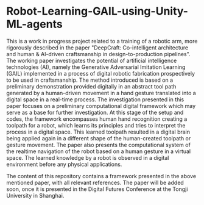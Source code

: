 # Robot-Learning-GAIL-using-Unity-ML-agents
This is a work in progress project related to a training of a robotic arm, more rigorously described in the paper "DeepCraft: Co-intelligent architecture and human & AI-driven craftsmanship in design-to-production pipelines". The working paper investigates the potential of artificial intelligence technologies (AI), namely the Generative Adversarial Imitation Learning (GAIL) implemented in a process of digital robotic fabrication prospectively to be used in craftsmanship.  The method introduced is based on a preliminary demonstration provided digitally in an abstract tool path generated by a human-driven movement in a hand gesture translated into a digital space in a real-time process. The investigation presented in this paper focuses on a preliminary computational digital framework which may serve as a base for further investigation. At this stage of the setup and codes, the framework encompasses human hand recognition creating a toolpath for a robot, which learns its principles and tries to interpret the process in a digital space. This learned toolpath resulted in a digital brain being applied again in a different shape of the human-created toolpath or gesture movement. The paper also presents the computational system of the realtime navigation of the robot based on a human gesture in a virtual space. The learned knowledge by a robot is observed in a digital environment before any physical applications.

The content of this repository contains a framework presented in the above mentioned paper, with all relevant references. The paper will be added soon, once it is presented in the Digital Futures Conference at the Tongji University in Shanghai. 
